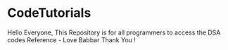 # CodeTutorials
Hello Everyone,
This Repository is for all programmers to access the DSA codes
Reference - Love Babbar
Thank You !
